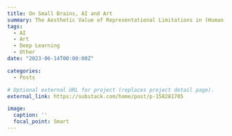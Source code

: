 ```yaml
---
title: On Small Brains, AI and Art
summary: The Aesthetic Value of Representational Limitations in (Human) Cognition
tags:
  - AI
  - Art
  - Deep Learning
  - Other
date: "2023-06-14T00:00:00Z"

categories:
  - Posts

# Optional external URL for project (replaces project detail page).
external_link: https://substack.com/home/post/p-158281705

image:
  caption: ''
  focal_point: Smart
---
```

